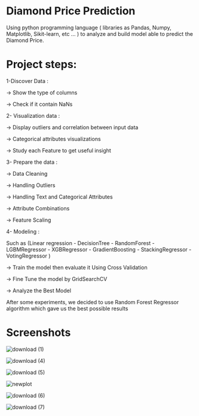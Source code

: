 # Diamond Price Prediction


Using python programming language ( libraries as Pandas, Numpy, Matplotlib, Sikit-learn, etc ... ) to analyze and build model able to predict the Diamond Price.



# Project steps:

1-Discover Data :

→ Show the type of columns

→ Check if it contain NaNs

2- Visualization data :

→ Display outliers and correlation between input data 

→ Categorical attributes visualizations

→ Study each Feature to get useful insight

3- Prepare the data :

→ Data Cleaning

→ Handling Outliers

→ Handling Text and Categorical Attributes

→ Attribute Combinations

→ Feature Scaling

4- Modeling :

Such as (Linear regression - DecisionTree - RandomForest - LGBMRegressor - XGBRegressor - GradientBoosting - StackingRegressor - VotingRegressor )

→ Train the model then evaluate it Using Cross Validation

→ Fine Tune the model by GridSearchCV

→ Analyze the Best Model



After some experiments, we decided to use Random Forest Regressor algorithm which gave us the best possible results



# Screenshots



![download (1)](https://user-images.githubusercontent.com/71732836/194928996-84cb9c8c-3b12-41bd-9e05-773db53604cb.png)


![download (4)](https://user-images.githubusercontent.com/71732836/194929025-56905fcc-7eb2-4ebb-8dcf-972da353bbf0.png)


![download (5)](https://user-images.githubusercontent.com/71732836/194929040-e0976f8b-8dc9-4e24-b2db-4077cd9bff12.png)


![newplot](https://user-images.githubusercontent.com/71732836/194929063-e4a1bec2-776b-446a-a4f7-054d35652746.png)


![download (6)](https://user-images.githubusercontent.com/71732836/194929097-44499b6c-526b-4f02-9edc-79d6bdb5cf17.png)


![download (7)](https://user-images.githubusercontent.com/71732836/194929108-ae0c8c2e-c170-4f2d-adca-f7060de33e9e.png)
